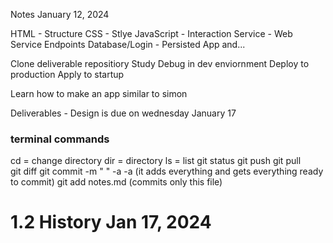 Notes January 12, 2024

HTML - Structure
CSS - Stlye
JavaScript - Interaction
Service - Web Service Endpoints
Database/Login - Persisted App and...

Clone deliverable repositiory
Study
Debug in dev enviornment 
Deploy to production
Apply to startup 

Learn how to make an app similar to simon 

Deliverables - Design is due on wednesday January 17
### terminal commands
cd = change directory
dir = directory
ls = list
git status
git push
git pull  
git diff 
git commit -m " " -a
-a (it adds everything and gets everything ready to commit)
git add notes.md (commits only this file)

# 1.2 History Jan 17, 2024



